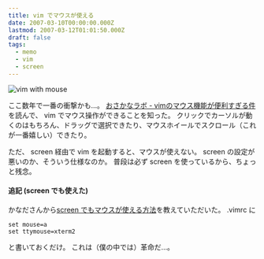 ```yaml
---
title: vim でマウスが使える
date: 2007-03-10T00:00:00.000Z
lastmod: 2007-03-12T01:01:50.000Z
draft: false
tags:
  - memo
  - vim
  - screen
---
```


![vim with mouse](@/assets/flickr/416033718.jpg "vim with mouse")

ここ数年で一番の衝撃かも…。 [おさかなラボ - vimのマウス機能が便利すぎる件](http://kaede.to/~canada/doc/vimiythyyuceoioei)を読んで、 vim でマウス操作ができることを知った。 クリックでカーソルが動くのはもちろん、ドラッグで選択できたり、マウスホイールでスクロール（これが一番嬉しい）できたり。

ただ、 screen 経由で vim を起動すると、マウスが使えない。 screen の設定が悪いのか、そういう仕様なのか。 普段は必ず screen を使っているから、ちょっと残念。

#### 追記 (screen でも使えた)

かなださんから[screen でもマウスが使える方法](https://www.machu.jp/diary/20070310.html#c04 "\[かなだ] 連投すみません。朗報です。上の方法は無視して、単にvim起動後、  :set ttymouse=xterm2 として..")を教えていただいた。 .vimrc に

```
set mouse=a
set ttymouse=xterm2
```

と書いておくだけ。 これは（僕の中では）革命だ…。
